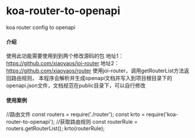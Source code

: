 # koa-router-to-openapi
koa router config to openapi

#### 介绍
使用此功能需要使用到到两个修改源码的包
地址1：https://github.com/xiaoyaos/joi-router
地址2：https://github.com/xiaoyaos/router
使用joi-router，调用getRouterList方法返回路由规则，
本程序会解析并生成openapi文档并写入到项目根目录下的openapi.json文件，文档规范在public目录下，可以自行修改

#### 使用案例
//路由文件
const routers = require('./router');
const krto = require('koa-router-to-openapi');
//获取路由规则
const routerRule = routers.getRouterList();
krto(routerRule);
